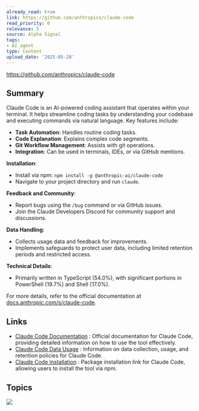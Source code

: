 ```yaml
---
already_read: true
link: https://github.com/anthropics/claude-code
read_priority: 0
relevance: 5
source: Alpha Signal
tags:
- AI_agent
type: Content
upload_date: '2025-05-28'
---
```


https://github.com/anthropics/claude-code
## Summary

Claude Code is an AI-powered coding assistant that operates within your terminal. It helps streamline coding tasks by understanding your codebase and executing commands via natural language. Key features include:

- **Task Automation**: Handles routine coding tasks.
- **Code Explanation**: Explains complex code segments.
- **Git Workflow Management**: Assists with git operations.
- **Integration**: Can be used in terminals, IDEs, or via GitHub mentions.

**Installation**:
- Install via npm: `npm install -g @anthropic-ai/claude-code`
- Navigate to your project directory and run `claude`.

**Feedback and Community**:
- Report bugs using the `/bug` command or via GitHub issues.
- Join the Claude Developers Discord for community support and discussions.

**Data Handling**:
- Collects usage data and feedback for improvements.
- Implements safeguards to protect user data, including limited retention periods and restricted access.

**Technical Details**:
- Primarily written in TypeScript (54.0%), with significant portions in PowerShell (19.7%) and Shell (17.0%).

For more details, refer to the official documentation at [docs.anthropic.com/s/claude-code](https://docs.anthropic.com/s/claude-code).
## Links

- [Claude Code Documentation](https://docs.anthropic.com/en/docs/claude-code/overview) : Official documentation for Claude Code, providing detailed information on how to use the tool effectively.
- [Claude Code Data Usage](https://docs.anthropic.com/en/docs/claude-code/data-usage) : Information on data collection, usage, and retention policies for Claude Code.
- [Claude Code Installation](https://www.npmjs.com/package/@anthropic-ai/claude-code) : Package installation link for Claude Code, allowing users to install the tool via npm.

## Topics

![](topics/Tool/Claude%20Code)